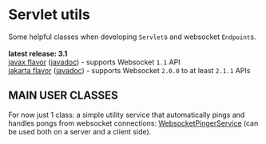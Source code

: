 # Servlet utils

Some helpful classes when developing `Servlet`s and websocket `Endpoint`s.<br/>
<br/>
**latest release: 3.1**<br/>
[javax flavor](https://search.maven.org/artifact/pl.morgwai.base/servlet-utils/3.1-javax/jar)
([javadoc](https://javadoc.io/doc/pl.morgwai.base/servlet-utils/3.2-SNAPSHOT-javax)) - supports Websocket `1.1` API<br/>
[jakarta flavor](https://search.maven.org/artifact/pl.morgwai.base/servlet-utils/3.1-jakarta/jar)
([javadoc](https://javadoc.io/doc/pl.morgwai.base/servlet-utils/3.2-SNAPSHOT-jakarta)) - supports Websocket `2.0.0` to at least `2.1.1` APIs


## MAIN USER CLASSES

For now just 1 class: a simple utility service that automatically pings and handles pongs from websocket connections: [WebsocketPingerService](src/main/java/pl/morgwai/base/servlet/utils/WebsocketPingerService.java) (can be used both on a server and a client side).
